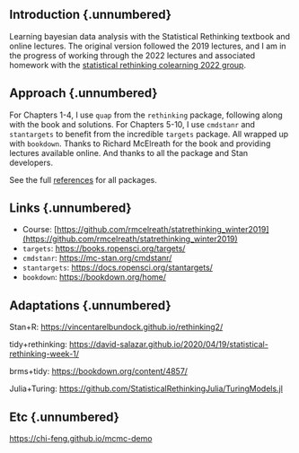 ## Introduction {.unnumbered}

Learning bayesian data analysis with the Statistical Rethinking textbook
and online lectures. The original version followed the 2019 lectures, and
I am in the progress of working through the 2022 lectures and associated homework
with the [statistical rethinking colearning 2022 group](https://github.com/robitalec/statistical-rethinking-colearning-2022).

## Approach  {.unnumbered}

For Chapters 1-4, I use `quap` from the `rethinking` package, following
along with the book and solutions. For Chapters 5-10, I use `cmdstanr` and
`stantargets` to benefit from the incredible `targets` package. All wrapped 
up with `bookdown`. Thanks to Richard McElreath for the book and providing
lectures available online. And thanks to all the package and Stan developers. 

See the full [references](#references) for all packages. 

## Links  {.unnumbered}

* Course: [https://github.com/rmcelreath/statrethinking_winter2019](https://github.com/rmcelreath/statrethinking_winter2019)
* `targets`: https://books.ropensci.org/targets/
* `cmdstanr`: https://mc-stan.org/cmdstanr/
* `stantargets`: https://docs.ropensci.org/stantargets/
* `bookdown`: https://bookdown.org/home/

## Adaptations  {.unnumbered}

Stan+R: https://vincentarelbundock.github.io/rethinking2/

tidy+rethinking: https://david-salazar.github.io/2020/04/19/statistical-rethinking-week-1/

brms+tidy: https://bookdown.org/content/4857/

Julia+Turing: https://github.com/StatisticalRethinkingJulia/TuringModels.jl


## Etc {.unnumbered}

https://chi-feng.github.io/mcmc-demo
